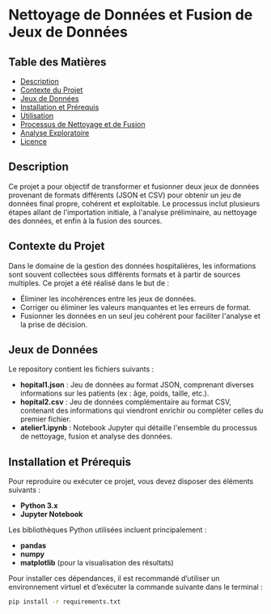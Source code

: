 # Nettoyage de Données et Fusion de Jeux de Données

## Table des Matières
- [Description](#description)
- [Contexte du Projet](#contexte-du-projet)
- [Jeux de Données](#jeux-de-données)
- [Installation et Prérequis](#installation-et-prérequis)
- [Utilisation](#utilisation)
- [Processus de Nettoyage et de Fusion](#processus-de-nettoyage-et-de-fusion)
- [Analyse Exploratoire](#analyse-exploratoire)
- [Licence](#licence)

## Description
Ce projet a pour objectif de transformer et fusionner deux jeux de données provenant de formats différents (JSON et CSV) pour obtenir un jeu de données final propre, cohérent et exploitable. Le processus inclut plusieurs étapes allant de l'importation initiale, à l'analyse préliminaire, au nettoyage des données, et enfin à la fusion des sources.

## Contexte du Projet
Dans le domaine de la gestion des données hospitalières, les informations sont souvent collectées sous différents formats et à partir de sources multiples. Ce projet a été réalisé dans le but de :
- Éliminer les incohérences entre les jeux de données.
- Corriger ou éliminer les valeurs manquantes et les erreurs de format.
- Fusionner les données en un seul jeu cohérent pour faciliter l'analyse et la prise de décision.

## Jeux de Données
Le repository contient les fichiers suivants :
- **hopital1.json** : Jeu de données au format JSON, comprenant diverses informations sur les patients (ex : âge, poids, taille, etc.).
- **hopital2.csv** : Jeu de données complémentaire au format CSV, contenant des informations qui viendront enrichir ou compléter celles du premier fichier.
- **atelier1.ipynb** : Notebook Jupyter qui détaille l'ensemble du processus de nettoyage, fusion et analyse des données.

## Installation et Prérequis
Pour reproduire ou exécuter ce projet, vous devez disposer des éléments suivants :
- **Python 3.x**  
- **Jupyter Notebook**

Les bibliothèques Python utilisées incluent principalement :
- **pandas**
- **numpy**
- **matplotlib** (pour la visualisation des résultats)

Pour installer ces dépendances, il est recommandé d’utiliser un environnement virtuel et d’exécuter la commande suivante dans le terminal :

```bash
pip install -r requirements.txt
